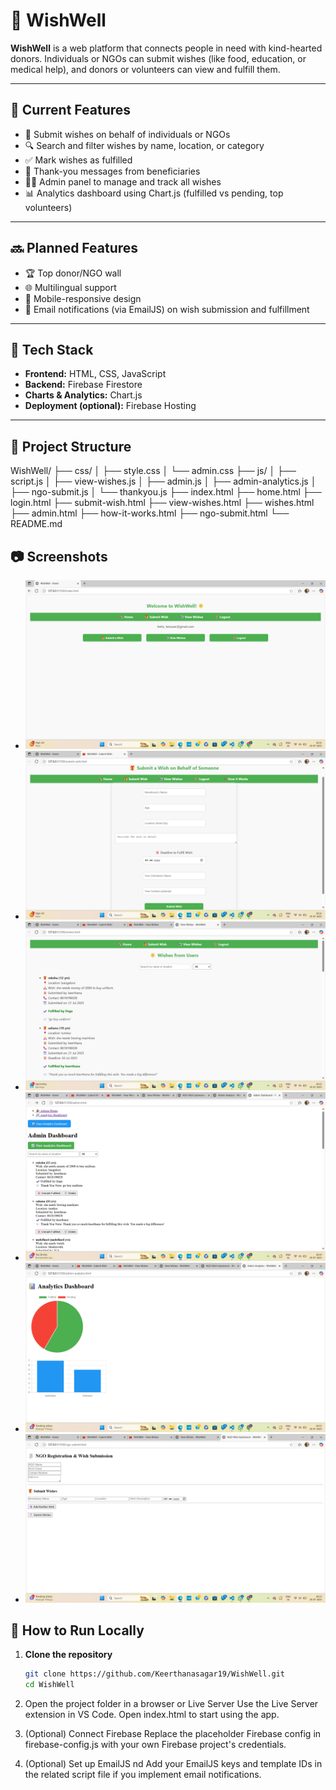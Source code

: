 # 🎁 WishWell

**WishWell** is a web platform that connects people in need with kind-hearted donors. Individuals or NGOs can submit wishes (like food, education, or medical help), and donors or volunteers can view and fulfill them.

---

## 🌟 Current Features

- 📝 Submit wishes on behalf of individuals or NGOs
- 🔍 Search and filter wishes by name, location, or category
- ✅ Mark wishes as fulfilled
- 🙏 Thank-you messages from beneficiaries
- 👩‍💼 Admin panel to manage and track all wishes
- 📊 Analytics dashboard using Chart.js (fulfilled vs pending, top volunteers)

---

## 🔜 Planned Features

- 🏆 Top donor/NGO wall
- 🌐 Multilingual support
- 📱 Mobile-responsive design
- 📧 Email notifications (via EmailJS) on wish submission and fulfillment

---

## 🔧 Tech Stack

- **Frontend:** HTML, CSS, JavaScript
- **Backend:** Firebase Firestore
- **Charts & Analytics:** Chart.js
- **Deployment (optional):** Firebase Hosting

---

## 📂 Project Structure

WishWell/
├── css/
│ ├── style.css
│ └── admin.css
├── js/
│ ├── script.js
│ ├── view-wishes.js
│ ├── admin.js
│ ├── admin-analytics.js
│ ├── ngo-submit.js
│ └── thankyou.js
├── index.html
├── home.html
├── login.html
├── submit-wish.html
├── view-wishes.html
├── wishes.html
├── admin.html
├── how-it-works.html
├── ngo-submit.html
└── README.md

## 📷 Screenshots

- ![Home Page](./screenshots/home.png)
- ![Submit Wish Page](./screenshots/submit-wish.png)
- ![View Wishes Page](./screenshots/wishes.png)
- ![Admin Dashboard](./screenshots/admin.png)
- ![Admin Analytics](./screenshots/admin-analytics.png)
- ![NGO Submit Wish](./screenshots/ngo-wish.png)


## 🚀 How to Run Locally

1. **Clone the repository**
   ```bash
   git clone https://github.com/Keerthanasagar19/WishWell.git
   cd WishWell

2. Open the project folder in a browser or Live Server
Use the Live Server extension in VS Code.
Open index.html to start using the app.

3. (Optional) Connect Firebase
Replace the placeholder Firebase config in firebase-config.js with your own Firebase project's credentials.

4. (Optional) Set up EmailJS
nd Add your EmailJS keys and template IDs in the related script file if you implement email notifications.



